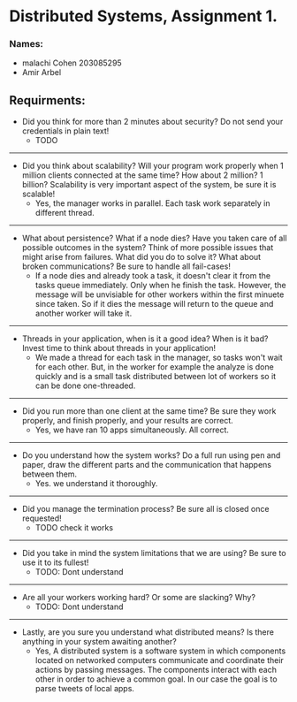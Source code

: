 # Distributed Systems, Assignment 1.
### Names:
- malachi Cohen 203085295
- Amir Arbel

## Requirments:
- Did you think for more than 2 minutes about security? Do not send your credentials in plain text!
    - TODO
---
- Did you think about scalability? Will your program work properly when 1 million clients
connected at the same time? How about 2 million? 1 billion? Scalability is very important aspect of the system, be sure it is scalable!
    - Yes, the manager works in parallel. Each task work separately in different thread.
---
- What about persistence? What if a node dies? Have you taken care of all possible outcomes in the system? Think of more possible issues that might arise from failures. What did you do to solve it? What about broken communications? Be sure to handle all fail-cases!
    - If a node dies and already took a task, it doesn't clear it from the tasks queue immediately.
 Only when he finish the task.
However, the message will be unvisiable for other workers within the first minuete since taken. So if it dies the message will return to the queue and another worker will take it.
---
- Threads in your application, when is it a good idea? When is it bad? Invest time to think about threads in your application!
    - We made a thread for each task in the manager, so tasks won't wait for each other. 
But, in the worker for example the analyze is done quickly and is a small task distributed between lot of workers so it can be done one-threaded.
---
- Did you run more than one client at the same time? Be sure they work properly, and finish properly, and your results are correct.
    - Yes, we have ran 10 apps simultaneously. All correct.
---
- Do you understand how the system works? Do a full run using pen and paper, draw the different parts and the communication that happens between them.
    - Yes. we understand it thoroughly.
---
- Did you manage the termination process? Be sure all is closed once requested!
    - TODO check it works
---
- Did you take in mind the system limitations that we are using? Be sure to use it to its fullest!
    - TODO: Dont understand
---
- Are all your workers working hard? Or some are slacking? Why?
    - TODO: Dont understand
---
- Lastly, are you sure you understand what distributed means? Is there anything in your system awaiting another?
    - Yes, A distributed system is a software system in which components located on networked computers communicate and coordinate their actions by passing messages. The components interact with each other in order to achieve a common goal. In our case the goal is to parse tweets of local apps.
